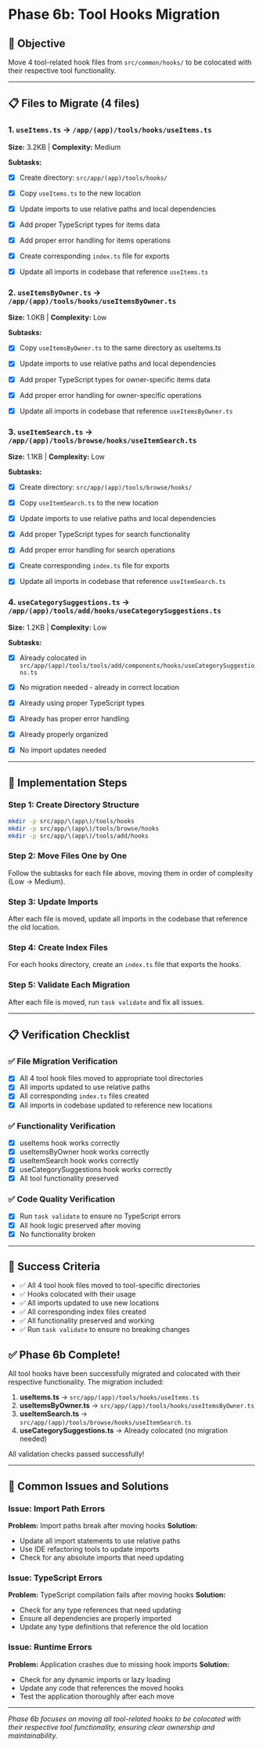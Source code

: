 # Phase 6b: Tool Hooks Migration

## 🎯 Objective
Move 4 tool-related hook files from `src/common/hooks/` to be colocated with their respective tool functionality.

---

## 📋 Files to Migrate (4 files)

### 1. `useItems.ts` → `/app/(app)/tools/hooks/useItems.ts`
**Size:** 3.2KB | **Complexity:** Medium

**Subtasks:**
- [x] Create directory: `src/app/(app)/tools/hooks/`
- [x] Copy `useItems.ts` to the new location
- [x] Update imports to use relative paths and local dependencies
- [x] Add proper TypeScript types for items data
- [x] Add proper error handling for items operations
- [x] Create corresponding `index.ts` file for exports
- [x] Update all imports in codebase that reference `useItems.ts`


### 2. `useItemsByOwner.ts` → `/app/(app)/tools/hooks/useItemsByOwner.ts`
**Size:** 1.0KB | **Complexity:** Low

**Subtasks:**
- [x] Copy `useItemsByOwner.ts` to the same directory as useItems.ts
- [x] Update imports to use relative paths and local dependencies
- [x] Add proper TypeScript types for owner-specific items data
- [x] Add proper error handling for owner-specific operations
- [x] Update all imports in codebase that reference `useItemsByOwner.ts`


### 3. `useItemSearch.ts` → `/app/(app)/tools/browse/hooks/useItemSearch.ts`
**Size:** 1.1KB | **Complexity:** Low

**Subtasks:**
- [x] Create directory: `src/app/(app)/tools/browse/hooks/`
- [x] Copy `useItemSearch.ts` to the new location
- [x] Update imports to use relative paths and local dependencies
- [x] Add proper TypeScript types for search functionality
- [x] Add proper error handling for search operations
- [x] Create corresponding `index.ts` file for exports
- [x] Update all imports in codebase that reference `useItemSearch.ts`


### 4. `useCategorySuggestions.ts` → `/app/(app)/tools/add/hooks/useCategorySuggestions.ts`
**Size:** 1.2KB | **Complexity:** Low

**Subtasks:**
- [x] Already colocated in `src/app/(app)/tools/tools/add/components/hooks/useCategorySuggestions.ts`
- [x] No migration needed - already in correct location
- [x] Already using proper TypeScript types
- [x] Already has proper error handling
- [x] Already properly organized
- [x] No import updates needed


---

## 🚀 Implementation Steps

### Step 1: Create Directory Structure
```bash
mkdir -p src/app/\(app\)/tools/hooks
mkdir -p src/app/\(app\)/tools/browse/hooks
mkdir -p src/app/\(app\)/tools/add/hooks
```

### Step 2: Move Files One by One
Follow the subtasks for each file above, moving them in order of complexity (Low → Medium).

### Step 3: Update Imports
After each file is moved, update all imports in the codebase that reference the old location.

### Step 4: Create Index Files
For each hooks directory, create an `index.ts` file that exports the hooks.

### Step 5: Validate Each Migration
After each file is moved, run `task validate` and fix all issues.

---

## 📋 Verification Checklist

### ✅ File Migration Verification
- [x] All 4 tool hook files moved to appropriate tool directories
- [x] All imports updated to use relative paths
- [x] All corresponding `index.ts` files created
- [x] All imports in codebase updated to reference new locations

### ✅ Functionality Verification
- [x] useItems hook works correctly
- [x] useItemsByOwner hook works correctly
- [x] useItemSearch hook works correctly
- [x] useCategorySuggestions hook works correctly
- [x] All tool functionality preserved

### ✅ Code Quality Verification
- [x] Run `task validate` to ensure no TypeScript errors
- [x] All hook logic preserved after moving
- [x] No functionality broken

---

## 🎯 Success Criteria

- ✅ All 4 tool hook files moved to tool-specific directories
- ✅ Hooks colocated with their usage
- ✅ All imports updated to use new locations
- ✅ All corresponding index files created
- ✅ All functionality preserved and working
- ✅ Run `task validate` to ensure no breaking changes

## ✅ Phase 6b Complete!

All tool hooks have been successfully migrated and colocated with their respective functionality. The migration included:

1. **useItems.ts** → `src/app/(app)/tools/hooks/useItems.ts`
2. **useItemsByOwner.ts** → `src/app/(app)/tools/hooks/useItemsByOwner.ts`
3. **useItemSearch.ts** → `src/app/(app)/tools/browse/hooks/useItemSearch.ts`
4. **useCategorySuggestions.ts** → Already colocated (no migration needed)

All validation checks passed successfully!

---

## 🚨 Common Issues and Solutions

### Issue: Import Path Errors
**Problem:** Import paths break after moving hooks
**Solution:**
- Update all import statements to use relative paths
- Use IDE refactoring tools to update imports
- Check for any absolute imports that need updating

### Issue: TypeScript Errors
**Problem:** TypeScript compilation fails after moving hooks
**Solution:**
- Check for any type references that need updating
- Ensure all dependencies are properly imported
- Update any type definitions that reference the old location

### Issue: Runtime Errors
**Problem:** Application crashes due to missing hook imports
**Solution:**
- Check for any dynamic imports or lazy loading
- Update any code that references the moved hooks
- Test the application thoroughly after each move

---

*Phase 6b focuses on moving all tool-related hooks to be colocated with their respective tool functionality, ensuring clear ownership and maintainability.*
